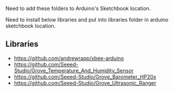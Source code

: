 Need to add these folders to Arduino's Sketchbook location.

Need to install below libraries and put into libraries folder in arduino sketchbook location.

## Libraries
- https://github.com/andrewrapp/xbee-arduino
- https://github.com/Seeed-Studio/Grove_Temperature_And_Humidity_Sensor
- https://github.com/Seeed-Studio/Grove_Barometer_HP20x
- https://github.com/Seeed-Studio/Grove_Ultrasonic_Ranger
